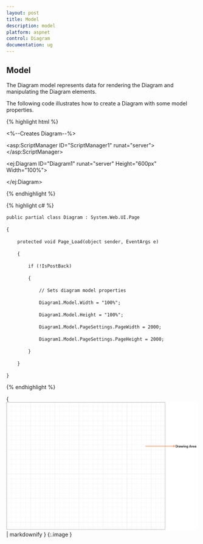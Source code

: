 ```yaml
---
layout: post
title: Model
description: model
platform: aspnet
control: Diagram
documentation: ug
---
```


## Model

The Diagram model represents data for rendering the Diagram and manipulating the Diagram elements.

The following code illustrates how to create a Diagram with some model properties.

{% highlight html %}

<%--Creates Diagram--%>

<asp:ScriptManager ID="ScriptManager1" runat="server"></asp:ScriptManager>



<ej:Diagram ID="Diagram1" runat="server" Height="600px" Width="100%">        

</ej:Diagram>





{% endhighlight %}



{% highlight c# %}

    public partial class Diagram : System.Web.UI.Page

    {

        protected void Page_Load(object sender, EventArgs e)

        {

            if (!IsPostBack)

            {

                // Sets diagram model properties

                Diagram1.Model.Width = "100%";

                Diagram1.Model.Height = "100%";

                Diagram1.Model.PageSettings.PageWidth = 2000;

                Diagram1.Model.PageSettings.PageHeight = 2000;

            }

        }

    }



{% endhighlight %}



{ ![](Model_images/Model_img1.png) | markdownify }
{:.image }


